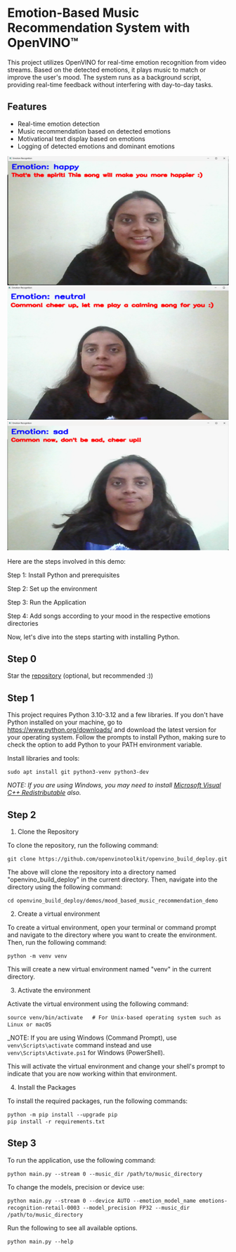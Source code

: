
# Emotion-Based Music Recommendation System with OpenVINO™

This project utilizes OpenVINO for real-time emotion recognition from video streams. Based on the detected emotions, it plays music to match or improve the user's mood. The system runs as a background script, providing real-time feedback without interfering with day-to-day tasks.
## Features

- Real-time emotion detection
- Music recommendation based on detected emotions
- Motivational text display based on emotions
- Logging of detected emotions and dominant emotions

![happy](assets/happy.png)
![neutral](assets/neutral.png)
![sad Turn](assets/sad.png)

Here are the steps involved in this demo:

Step 1: Install Python and prerequisites

Step 2: Set up the environment

Step 3: Run the Application

Step 4: Add songs according to your mood in the respective emotions directories

Now, let's dive into the steps starting with installing Python. 

## Step 0

Star the [repository](https://github.com/openvinotoolkit/openvino_build_deploy) (optional, but recommended :))

## Step 1

This project requires Python 3.10-3.12 and a few libraries. If you don't have Python installed on your machine, go to https://www.python.org/downloads/ and download the latest version for your operating system. Follow the prompts to install Python, making sure to check the option to add Python to your PATH environment variable.

Install libraries and tools:

```shell
sudo apt install git python3-venv python3-dev
```

_NOTE: If you are using Windows, you may need to install [Microsoft Visual C++ Redistributable](https://aka.ms/vs/16/release/vc_redist.x64.exe) also._

## Step 2

1. Clone the Repository

To clone the repository, run the following command:

```shell
git clone https://github.com/openvinotoolkit/openvino_build_deploy.git
```

The above will clone the repository into a directory named "openvino_build_deploy" in the current directory. Then, navigate into the directory using the following command:

```shell
cd openvino_build_deploy/demos/mood_based_music_recommendation_demo
```

2. Create a virtual environment

To create a virtual environment, open your terminal or command prompt and navigate to the directory where you want to create the environment. Then, run the following command:

```shell
python -m venv venv
```
This will create a new virtual environment named "venv" in the current directory.

3. Activate the environment

Activate the virtual environment using the following command:

```shell
source venv/bin/activate   # For Unix-based operating system such as Linux or macOS
```

_NOTE: If you are using Windows (Command Prompt), use `venv\Scripts\activate` command instead and use `venv\Scripts\Activate.ps1` for Windows (PowerShell).

This will activate the virtual environment and change your shell's prompt to indicate that you are now working within that environment.

4. Install the Packages

To install the required packages, run the following commands:

```shell
python -m pip install --upgrade pip 
pip install -r requirements.txt
```

## Step 3

To run the application, use the following command:

```shell
python main.py --stream 0 --music_dir /path/to/music_directory
```

To change the models, precision or device use:

```shell
python main.py --stream 0 --device AUTO --emotion_model_name emotions-recognition-retail-0003 --model_precision FP32 --music_dir /path/to/music_directory
```

Run the following to see all available options.

```shell
python main.py --help
```
